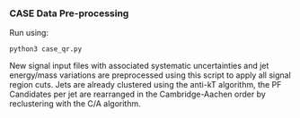 ### CASE Data Pre-processing

Run using:
```
python3 case_qr.py
```

New signal input files with associated systematic uncertainties and jet energy/mass variations are preprocessed using this script to apply all signal region cuts. Jets are already clustered using the anti-kT algorithm, the PF Candidates per jet are rearranged in the Cambridge-Aachen order by reclustering with the C/A algorithm. 